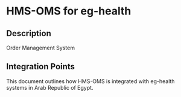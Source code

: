 # HMS-OMS for eg-health

## Description

Order Management System

## Integration Points

This document outlines how HMS-OMS is integrated with eg-health systems in Arab Republic of Egypt.
